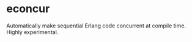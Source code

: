 econcur
=======

Automatically make sequential Erlang code concurrent at compile time. Highly experimental.
